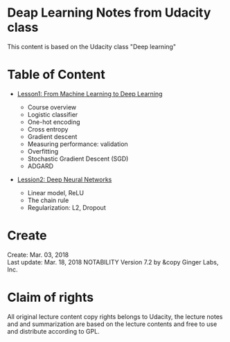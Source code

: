 # Deap Learning Notes from Udacity class  
This content is based on the Udacity class "Deep learning"  

# Table of Content  
- [Lesson1: From Machine Learning to Deep Learning](https://github.com/SuperYuLu/Deep-Learning-Notes-Exercise/blob/master/Udacity_DeepLearning_Notes/LESSON1-From%20Machine%20Learning%20to%20Deep%20Learning.pdf)
  + Course overview 
  + Logistic classifier 
  + One-hot encoding
  + Cross entropy 
  + Gradient descent
  + Measuring performance: validation 
  + Overfitting 
  + Stochastic Gradient Descent (SGD)
  + ADGARD

- [Lession2: Deep Neural Networks](https://github.com/SuperYuLu/Deep-Learning-Notes-Exercise/blob/master/Udacity_DeepLearning_Notes/LESSON2-Deep%20Neural%20Networks.pdf)
  + Linear model, ReLU
  + The chain rule 
  + Regularization: L2, Dropout
  

# Create  
Create: Mar. 03, 2018  
Last update: Mar. 18, 2018
NOTABILITY Version 7.2 by &copy Ginger Labs, Inc.  

# Claim of rights  
All original lecture content copy rights belongs to Udacity, the lecture notes and and summarization are based on the lecture contents and free to use and distribute according to GPL.  

